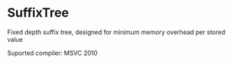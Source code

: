 # SuffixTree
Fixed depth suffix tree, designed for minimum memory overhead per stored value

Suported compiler: MSVC 2010
